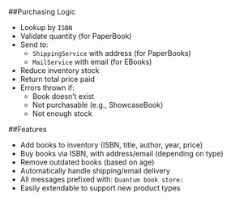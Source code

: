 
##Purchasing Logic

- Lookup by `ISBN`
- Validate quantity (for PaperBook)
- Send to:
  - `ShippingService` with address (for PaperBooks)
  - `MailService` with email (for EBooks)
- Reduce inventory stock
- Return total price paid
- Errors thrown if:
  - Book doesn’t exist
  - Not purchasable (e.g., ShowcaseBook)
  - Not enough stock
  
##Features

-  Add books to inventory (ISBN, title, author, year, price)
-  Buy books via ISBN, with address/email (depending on type)
-  Remove outdated books (based on age)
-  Automatically handle shipping/email delivery
-  All messages prefixed with: `Quantum book store:`
-  Easily extendable to support new product types
